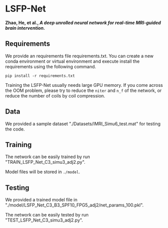 # LSFP-Net

**Zhao, He, et al., *A deep unrolled neural network for real-time MRI-guided brain intervention.***

## Requirements

We provide an requirements file requirements.txt. You can create a new conda environment or virtual environment and execute install the requirements using the following command.

```
pip install -r requirements.txt
```
Training the LSFP-Net usually needs large GPU memory. If you come across the OOM problem, please try to reduce the `niter` and `n_f` of the network, or reduce the number of coils by coil compression.


## Data
We provided a sample dataset "./Datasets/IMRI_Simu6_test.mat" for testing the code. 


## Training
The network can be easily trained by run "TRAIN_LSFP_Net_C3_simu3_adj2.py".

Model files will be stored in `./model`.


## Testing
We provided a trained model file in "./model/LSFP_Net_C3_B3_SPF10_FPG5_adj2/net_params_100.pkl". 

The network can be easily tested by run "TEST_LSFP_Net_C3_simu3_adj2.py".
